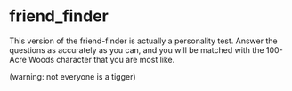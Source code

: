 # friend_finder
This version of the friend-finder is actually a personality test.
Answer the questions as accurately as you can, and you will be
matched with the 100-Acre Woods character that you are most like.

(warning:  not everyone is a tigger)
